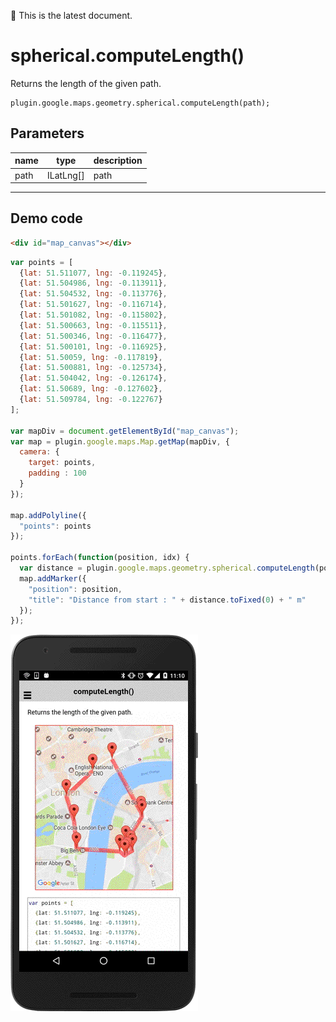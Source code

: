 :green_heart: This is the latest document.

# spherical.computeLength()

Returns the length of the given path.

```
plugin.google.maps.geometry.spherical.computeLength(path);
```

## Parameters

name           | type          | description
---------------|---------------|---------------------------------------
path           | ILatLng[]     | path
-----------------------------------------------------------------------

## Demo code

```html
<div id="map_canvas"></div>
```

```js
var points = [
  {lat: 51.511077, lng: -0.119245},
  {lat: 51.504986, lng: -0.113911},
  {lat: 51.504532, lng: -0.113776},
  {lat: 51.501627, lng: -0.116714},
  {lat: 51.501082, lng: -0.115802},
  {lat: 51.500663, lng: -0.115511},
  {lat: 51.500346, lng: -0.116477},
  {lat: 51.500101, lng: -0.116925},
  {lat: 51.50059, lng: -0.117819},
  {lat: 51.500881, lng: -0.125734},
  {lat: 51.504042, lng: -0.126174},
  {lat: 51.50689, lng: -0.127602},
  {lat: 51.509784, lng: -0.122767}
];

var mapDiv = document.getElementById("map_canvas");
var map = plugin.google.maps.Map.getMap(mapDiv, {
  camera: {
    target: points,
    padding : 100
  }
});

map.addPolyline({
  "points": points
});

points.forEach(function(position, idx) {
  var distance = plugin.google.maps.geometry.spherical.computeLength(points.splice(0, idx));
  map.addMarker({
    "position": position,
    "title": "Distance from start : " + distance.toFixed(0) + " m"
  });
});

```

![](image.gif)
